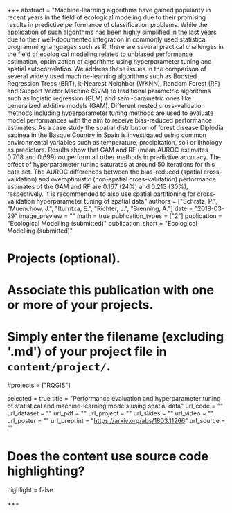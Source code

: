 +++
abstract = "Machine-learning algorithms have gained popularity in recent years in the field of ecological modeling due to their promising results in predictive performance of classification problems. While the application of such algorithms has been highly simplified in the last years due to their well-documented integration in commonly used statistical programming languages such as R, there are several practical challenges in the field of ecological modeling related to unbiased performance estimation, optimization of algorithms using hyperparameter tuning and spatial autocorrelation. We address these issues in the comparison of several widely used machine-learning algorithms such as Boosted Regression Trees (BRT), k-Nearest Neighbor (WKNN), Random Forest (RF) and Support Vector Machine (SVM) to traditional parametric algorithms such as logistic regression (GLM) and semi-parametric ones like generalized additive models (GAM). Different nested cross-validation methods including hyperparameter tuning methods are used to evaluate model performances with the aim to receive bias-reduced performance estimates. As a case study the spatial distribution of forest disease Diplodia sapinea in the Basque Country in Spain is investigated using common environmental variables such as temperature, precipitation, soil or lithology as predictors. Results show that GAM and RF (mean AUROC estimates 0.708 and 0.699) outperform all other methods in predictive accuracy. The effect of hyperparameter tuning saturates at around 50 iterations for this data set. The AUROC differences between the bias-reduced (spatial cross-validation) and overoptimistic (non-spatial cross-validation) performance estimates of the GAM and RF are 0.167 (24%) and 0.213 (30%), respectively. It is recommended to also use spatial partitioning for cross-validation hyperparameter tuning of spatial data"
authors = ["Schratz, P.", "Muenchow, J.", "Iturritxa, E.", "Richter, J.", "Brenning, A."]
date = "2018-03-29"
image_preview = ""
math = true
publication_types = ["2"]
publication = "Ecological Modelling (submitted)"
publication_short = "Ecological Modelling (submitted)"

# Projects (optional).
#   Associate this publication with one or more of your projects.
#   Simply enter the filename (excluding '.md') of your project file in `content/project/`.
#projects = ["RQGIS"]

selected = true
title = "Performance evaluation and hyperparameter tuning of statistical and machine-learning models using spatial data"
url_code = ""
url_dataset = ""
url_pdf = ""
url_project = ""
url_slides = ""
url_video = ""
url_poster = ""
url_preprint = "https://arxiv.org/abs/1803.11266"
url_source = ""

# Does the content use source code highlighting?
highlight = false

+++
